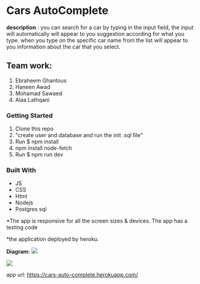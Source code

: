 # Cars AutoComplete


**description** : you can search for a car by typing in the input field, the input will automatically will appear to you suggestion according for what you type.
when you type on the specific car name from the list will appear to you information about the car that you select.

## Team work:
1. Ebraheem Ghantous
2. Haneen Awad
3. Mohamad Sawaed
4. Alaa Lathqani


 ### Getting Started
1.  Clone this repo
2.  "create user and database and run the init .sql file"
3.  Run $ npm install
4.  npm install node-fetch
5.  Run $ npm run dev

### Built With
* JS
* CSS
* Html
* Nodejs
* Postgres sql

*The app is responsive for all the screen sizes & devices. The app has a testing code
 
*the application deployed by heroku.

**Diagram:**
![](https://i.imgur.com/Bb50l2g.jpg)

![](https://i.imgur.com/UcN7Zl1.jpg)



app url: https://cars-auto-complete.herokuapp.com/




